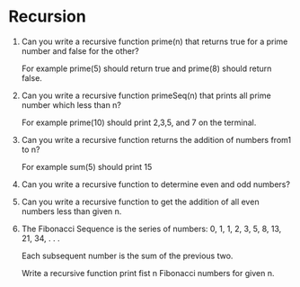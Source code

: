 # Recursion
1. Can you write a recursive function prime(n) that returns true for a prime number and false for the other? 

   For example prime(5) should return true and prime(8) should return false.



2. Can you write a recursive function primeSeq(n) that prints all 	prime number which less than n?

   For example prime(10) should print 2,3,5, and 7 on the terminal.



3. Can you write a recursive function returns the addition of numbers from1 to n?

   For example sum(5) should print 15



4. Can you write a recursive function to determine even and odd numbers? 



5. Can you write a recursive function to get the addition of all even numbers less than given n.



6. The Fibonacci Sequence is the series of numbers: 0, 1, 1, 2, 3, 5, 8, 13, 21, 34, . . . 

   Each subsequent number is the sum of the previous two. 

   Write a recursive function print fist n Fibonacci numbers for given n.


